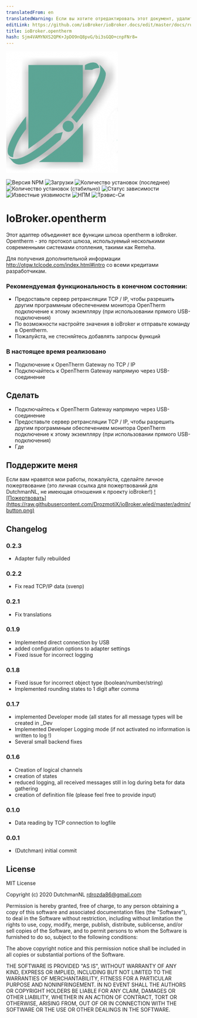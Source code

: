 ```yaml
---
translatedFrom: en
translatedWarning: Если вы хотите отредактировать этот документ, удалите поле «translatedFrom», в противном случае этот документ будет снова автоматически переведен
editLink: https://github.com/ioBroker/ioBroker.docs/edit/master/docs/ru/adapterref/iobroker.opentherm/README.md
title: ioBroker.opentherm
hash: Sjm4VAMYNXS2QPK+JpDO9nQ8pvG/bi3sGQO+cnpFNr8=
---
```

![Логотип](../../../en/adapterref/iobroker.opentherm/admin/opentherm.png)

![Версия NPM](http://img.shields.io/npm/v/iobroker.opentherm.svg)
![Загрузки](https://img.shields.io/npm/dm/iobroker.opentherm.svg)
![Количество установок (последнее)](http://iobroker.live/badges/opentherm-installed.svg)
![Количество установок (стабильно)](http://iobroker.live/badges/opentherm-stable.svg)
![Статус зависимости](https://img.shields.io/david/DrozmotiX/ioBroker.opentherm.svg)
![Известные уязвимости](https://snyk.io/test/github/DrozmotiX/ioBroker.opentherm/badge.svg)
![НПМ](https://nodei.co/npm/ioBroker.opentherm.png?downloads=true)
![Трэвис-Си](http://img.shields.io/travis/DrozmotiX/iobroker.opentherm/master.svg)

# IoBroker.opentherm
Этот адаптер объединяет все функции шлюза opentherm в ioBroker.
Opentherm - это протокол шлюза, используемый несколькими современными системами отопления, такими как Remeha.

Для получения дополнительной информации http://otgw.tclcode.com/index.html#intro со всеми кредитами разработчикам.

### Рекомендуемая функциональность в конечном состоянии:
* Предоставьте сервер ретрансляции TCP / IP, чтобы разрешить другим программным обеспечением монитора OpenTherm подключение к этому экземпляру (при использовании прямого USB-подключения)
* По возможности настройте значения в ioBroker и отправьте команду в Opentherm.
* Пожалуйста, не стесняйтесь добавлять запросы функций

### В настоящее время реализовано
* Подключение к OpenTherm Gateway по TCP / IP
* Подключайтесь к OpenTherm Gateway напрямую через USB-соединение

## Сделать
* Подключайтесь к OpenTherm Gateway напрямую через USB-соединение
* Предоставьте сервер ретрансляции TCP / IP, чтобы разрешить другим программным обеспечением монитора OpenTherm подключение к этому экземпляру (при использовании прямого USB-подключения)
* Где

## Поддержите меня
Если вам нравятся мои работы, пожалуйста, сделайте личное пожертвование (это личная ссылка для пожертвований для DutchmanNL, не имеющая отношения к проекту ioBroker!) [![Пожертвовать] (https://raw.githubusercontent.com/DrozmotiX/ioBroker.wled/master/admin/button.png)](http://paypal.me/DutchmanNL)

## Changelog

### 0.2.3
* Adapter fully rebuilded

### 0.2.2
* Fix read TCP/IP data (svenp)

### 0.2.1
* Fix translations

### 0.1.9
* Implemented direct connection by USB
* added configuration options to adapter settings
* Fixed issue for incorrect logging

### 0.1.8
* Fixed issue for incorrect object type (boolean/number/string)
* Implemented rounding states to 1 digit after comma

### 0.1.7
* implemented Developer mode (all states for all message types will be created in _Dev
* Implemented Developer Logging mode (if not activated no information is written to log !)
* Several small backend fixes

### 0.1.6
* Creation of logical channels
* creation of states
* reduced logging, all received messages still in log during beta for data gathering
* creation of definition file (please feel free to provide input)

### 0.1.0
* Data reading by TCP connection to logfile 

### 0.0.1
* (Dutchman) initial commit

## License
MIT License

Copyright (c) 2020 DutchmanNL <rdrozda86@gmail.com>

Permission is hereby granted, free of charge, to any person obtaining a copy
of this software and associated documentation files (the "Software"), to deal
in the Software without restriction, including without limitation the rights
to use, copy, modify, merge, publish, distribute, sublicense, and/or sell
copies of the Software, and to permit persons to whom the Software is
furnished to do so, subject to the following conditions:

The above copyright notice and this permission notice shall be included in all
copies or substantial portions of the Software.

THE SOFTWARE IS PROVIDED "AS IS", WITHOUT WARRANTY OF ANY KIND, EXPRESS OR
IMPLIED, INCLUDING BUT NOT LIMITED TO THE WARRANTIES OF MERCHANTABILITY,
FITNESS FOR A PARTICULAR PURPOSE AND NONINFRINGEMENT. IN NO EVENT SHALL THE
AUTHORS OR COPYRIGHT HOLDERS BE LIABLE FOR ANY CLAIM, DAMAGES OR OTHER
LIABILITY, WHETHER IN AN ACTION OF CONTRACT, TORT OR OTHERWISE, ARISING FROM,
OUT OF OR IN CONNECTION WITH THE SOFTWARE OR THE USE OR OTHER DEALINGS IN THE
SOFTWARE.
